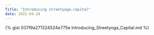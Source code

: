 ```yaml
---
Title: "Introducing streetyoga.capital"
date: 2022-04-24
---
```

{% gist 037f9a271324524e775e Introducing_Streetyoga_Capital.md %}